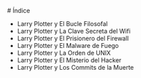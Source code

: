 # Índice

* Larry Plotter y El Bucle Filosofal
* Larry Plotter y La Clave Secreta del Wifi
* Larry Plotter y El Prisionero del Firewall
* Larry Plotter y El Malware de Fuego
* Larry Plotter y La Orden de UNIX
* Larry Plotter y El Misterio del Hacker
* Larry Plotter y Los Commits de la Muerte

